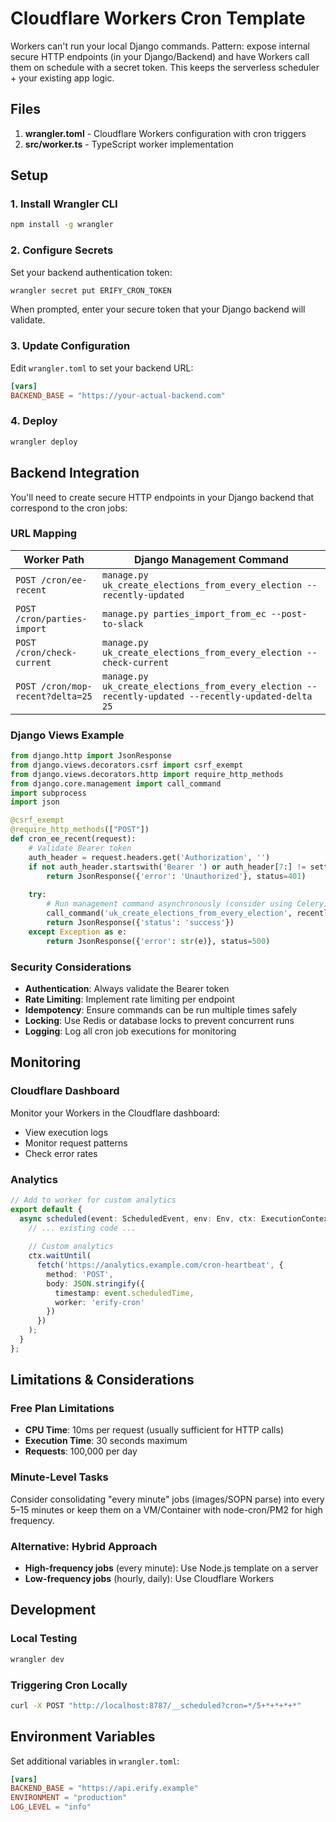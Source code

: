 # Cloudflare Workers Cron Template

Workers can't run your local Django commands. Pattern: expose internal secure HTTP endpoints (in your Django/Backend) and have Workers call them on schedule with a secret token. This keeps the serverless scheduler + your existing app logic.

## Files

1. **wrangler.toml** - Cloudflare Workers configuration with cron triggers
2. **src/worker.ts** - TypeScript worker implementation

## Setup

### 1. Install Wrangler CLI

```bash
npm install -g wrangler
```

### 2. Configure Secrets

Set your backend authentication token:

```bash
wrangler secret put ERIFY_CRON_TOKEN
```

When prompted, enter your secure token that your Django backend will validate.

### 3. Update Configuration

Edit `wrangler.toml` to set your backend URL:

```toml
[vars]
BACKEND_BASE = "https://your-actual-backend.com"
```

### 4. Deploy

```bash
wrangler deploy
```

## Backend Integration

You'll need to create secure HTTP endpoints in your Django backend that correspond to the cron jobs:

### URL Mapping

| Worker Path | Django Management Command |
|-------------|---------------------------|
| `POST /cron/ee-recent` | `manage.py uk_create_elections_from_every_election --recently-updated` |
| `POST /cron/parties-import` | `manage.py parties_import_from_ec --post-to-slack` |
| `POST /cron/check-current` | `manage.py uk_create_elections_from_every_election --check-current` |
| `POST /cron/mop-recent?delta=25` | `manage.py uk_create_elections_from_every_election --recently-updated --recently-updated-delta 25` |

### Django Views Example

```python
from django.http import JsonResponse
from django.views.decorators.csrf import csrf_exempt
from django.views.decorators.http import require_http_methods
from django.core.management import call_command
import subprocess
import json

@csrf_exempt
@require_http_methods(["POST"])
def cron_ee_recent(request):
    # Validate Bearer token
    auth_header = request.headers.get('Authorization', '')
    if not auth_header.startswith('Bearer ') or auth_header[7:] != settings.ERIFY_CRON_TOKEN:
        return JsonResponse({'error': 'Unauthorized'}, status=401)
    
    try:
        # Run management command asynchronously (consider using Celery)
        call_command('uk_create_elections_from_every_election', recently_updated=True)
        return JsonResponse({'status': 'success'})
    except Exception as e:
        return JsonResponse({'error': str(e)}, status=500)
```

### Security Considerations

- **Authentication**: Always validate the Bearer token
- **Rate Limiting**: Implement rate limiting per endpoint
- **Idempotency**: Ensure commands can be run multiple times safely
- **Locking**: Use Redis or database locks to prevent concurrent runs
- **Logging**: Log all cron job executions for monitoring

## Monitoring

### Cloudflare Dashboard

Monitor your Workers in the Cloudflare dashboard:
- View execution logs
- Monitor request patterns
- Check error rates

### Analytics

```typescript
// Add to worker for custom analytics
export default {
  async scheduled(event: ScheduledEvent, env: Env, ctx: ExecutionContext) {
    // ... existing code ...
    
    // Custom analytics
    ctx.waitUntil(
      fetch('https://analytics.example.com/cron-heartbeat', {
        method: 'POST',
        body: JSON.stringify({
          timestamp: event.scheduledTime,
          worker: 'erify-cron'
        })
      })
    );
  }
};
```

## Limitations & Considerations

### Free Plan Limitations

- **CPU Time**: 10ms per request (usually sufficient for HTTP calls)
- **Execution Time**: 30 seconds maximum
- **Requests**: 100,000 per day

### Minute-Level Tasks

Consider consolidating "every minute" jobs (images/SOPN parse) into every 5–15 minutes or keep them on a VM/Container with node-cron/PM2 for high frequency.

### Alternative: Hybrid Approach

- **High-frequency jobs** (every minute): Use Node.js template on a server
- **Low-frequency jobs** (hourly, daily): Use Cloudflare Workers

## Development

### Local Testing

```bash
wrangler dev
```

### Triggering Cron Locally

```bash
curl -X POST "http://localhost:8787/__scheduled?cron=*/5+*+*+*+*"
```

## Environment Variables

Set additional variables in `wrangler.toml`:

```toml
[vars]
BACKEND_BASE = "https://api.erify.example"
ENVIRONMENT = "production"
LOG_LEVEL = "info"
```